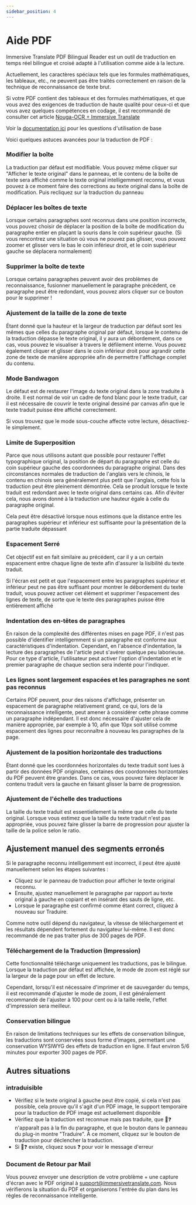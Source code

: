 ```yaml
---
sidebar_position: 4
---
```


# Aide PDF

Immersive Translate PDF Bilingual Reader est un outil de traduction en temps réel bilingue et croisé adapté à l'utilisation comme aide à la lecture.

Actuellement, les caractères spéciaux tels que les formules mathématiques, les tableaux, etc., ne peuvent pas être traités correctement en raison de la technique de reconnaissance de texte brut.

Si votre PDF contient des tableaux et des formules mathématiques, et que vous avez des exigences de traduction de haute qualité pour ceux-ci et que vous avez quelques compétences en codage, il est recommandé de consulter cet article [Nouga-OCR + Immersive Translate](https://app.immersivetranslate.com/pdf-pro/)

Voir la [documentation ici](/docs/usage/#pdf-file-translation) pour les questions d'utilisation de base

Voici quelques astuces avancées pour la traduction de PDF :


### Modifier la boîte

La traduction par défaut est modifiable. Vous pouvez même cliquer sur "Afficher le texte original" dans le panneau, et le contenu de la boîte de texte sera affiché comme le texte original intelligemment reconnu, et vous pouvez à ce moment faire des corrections au texte original dans la boîte de modification. Puis recliquez sur la traduction du panneau

### Déplacer les boîtes de texte

Lorsque certains paragraphes sont reconnus dans une position incorrecte, vous pouvez choisir de déplacer la position de la boîte de modification du paragraphe entier en plaçant la souris dans le coin supérieur gauche. (Si vous rencontrez une situation où vous ne pouvez pas glisser, vous pouvez zoomer et glisser vers le bas le coin inférieur droit, et le coin supérieur gauche se déplacera normalement)

### Supprimer la boîte de texte

Lorsque certains paragraphes peuvent avoir des problèmes de reconnaissance, fusionner manuellement le paragraphe précédent, ce paragraphe peut être redondant, vous pouvez alors cliquer sur ce bouton pour le supprimer !

### Ajustement de la taille de la zone de texte

Étant donné que la hauteur et la largeur de traduction par défaut sont les mêmes que celles du paragraphe original par défaut, lorsque le contenu de la traduction dépasse le texte original, il y aura un débordement, dans ce cas, vous pouvez le visualiser à travers le défilement interne. Vous pouvez également cliquer et glisser dans le coin inférieur droit pour agrandir cette zone de texte de manière appropriée afin de permettre l'affichage complet du contenu.


### Mode Bandwagon

Le défaut est de restaurer l'image du texte original dans la zone traduite à droite. Il est normal de voir un cadre de fond blanc pour le texte traduit, car il est nécessaire de couvrir le texte original dessiné par canvas afin que le texte traduit puisse être affiché correctement.

Si vous trouvez que le mode sous-couche affecte votre lecture, désactivez-le simplement.

### Limite de Superposition

Parce que nous utilisons autant que possible pour restaurer l'effet typographique original, la position de départ du paragraphe est celle du coin supérieur gauche des coordonnées du paragraphe original. Dans des circonstances normales de traduction de l'anglais vers le chinois, le contenu en chinois sera généralement plus petit que l'anglais, cette fois la traduction peut être pleinement démontrée. Cela se produit lorsque le texte traduit est redondant avec le texte original dans certains cas. Afin d'éviter cela, nous avons donné à la traduction une hauteur égale à celle du paragraphe original.

Cela peut être désactivé lorsque nous estimons que la distance entre les paragraphes supérieur et inférieur est suffisante pour la présentation de la partie traduite dépassant

### Espacement Serré

Cet objectif est en fait similaire au précédent, car il y a un certain espacement entre chaque ligne de texte afin d'assurer la lisibilité du texte traduit.

Si l'écran est petit et que l'espacement entre les paragraphes supérieur et inférieur peut ne pas être suffisant pour montrer le débordement du texte traduit, vous pouvez activer cet élément et supprimer l'espacement des lignes de texte, de sorte que le texte des paragraphes puisse être entièrement affiché

### Indentation des en-têtes de paragraphes

En raison de la complexité des différentes mises en page PDF, il n'est pas possible d'identifier intelligemment si un paragraphe est conforme aux caractéristiques d'indentation. Cependant, en l'absence d'indentation, la lecture des paragraphes de l'article peut s'avérer quelque peu laborieuse. Pour ce type d'article, l'utilisateur peut activer l'option d'indentation et le premier paragraphe de chaque section sera indenté pour l'indiquer.

### Les lignes sont largement espacées et les paragraphes ne sont pas reconnus

Certains PDF peuvent, pour des raisons d'affichage, présenter un espacement de paragraphe relativement grand, ce qui, lors de la reconnaissance intelligente, peut amener à considérer cette phrase comme un paragraphe indépendant. Il est donc nécessaire d'ajuster cela de manière appropriée, par exemple à 10, afin que 10px soit utilisé comme espacement des lignes pour reconnaître à nouveau les paragraphes de la page.

### Ajustement de la position horizontale des traductions

Étant donné que les coordonnées horizontales du texte traduit sont lues à partir des données PDF originales, certaines des coordonnées horizontales du PDF peuvent être grandes. Dans ce cas, vous pouvez faire déplacer le contenu traduit vers la gauche en faisant glisser la barre de progression.

### Ajustement de l'échelle des traductions

La taille du texte traduit est essentiellement la même que celle du texte original. Lorsque vous estimez que la taille du texte traduit n'est pas appropriée, vous pouvez faire glisser la barre de progression pour ajuster la taille de la police selon le ratio.

## Ajustement manuel des segments erronés

Si le paragraphe reconnu intelligemment est incorrect, il peut être ajusté manuellement selon les étapes suivantes :

- Cliquez sur le panneau de traduction pour afficher le texte original reconnu.
- Ensuite, ajustez manuellement le paragraphe par rapport au texte original à gauche en copiant et en insérant des sauts de ligne, etc.
- Lorsque le paragraphe est confirmé comme étant correct, cliquez à nouveau sur Traduire.


Comme notre outil dépend du navigateur, la vitesse de téléchargement et les résultats dépendent fortement du navigateur lui-même. Il est donc recommandé de ne pas traiter plus de 300 pages de PDF.

### Téléchargement de la Traduction (Impression)

Cette fonctionnalité télécharge uniquement les traductions, pas le bilingue.
Lorsque la traduction par défaut est affichée, le mode de zoom est réglé sur la largeur de la page pour un effet de lecture.

Cependant, lorsqu'il est nécessaire d'imprimer et de sauvegarder du temps, il est recommandé d'ajuster le mode de zoom, il est généralement recommandé de l'ajuster à 100 pour cent ou à la taille réelle, l'effet d'impression sera meilleur.

### Conservation bilingue

En raison de limitations techniques sur les effets de conservation bilingue, les traductions sont conservées sous forme d'images, permettant une conservation WYSIWYG des effets de traduction en ligne. Il faut environ 5/6 minutes pour exporter 300 pages de PDF.

## Autres situations

### intraduisible

- Vérifiez si le texte original à gauche peut être copié, si cela n'est pas possible, cela prouve qu'il s'agit d'un PDF image, le support temporaire pour la traduction de PDF image est actuellement disponible
- Vérifiez que la traduction est reconnue mais pas traduite, que 🔄❓ n'apparaît pas à la fin du paragraphe, et que le bouton dans le panneau du plug-in montre "Traduire". À ce moment, cliquez sur le bouton de traduction pour déclencher la traduction.
- Si 🔄❓ existe, cliquez sous ❓ pour voir le message d'erreur

### Document de Retour par Mail

Vous pouvez envoyer une description de votre problème + une capture d'écran avec le PDF original à support@immersivetranslate.com. Nous vérifierons la situation du PDF et organiserons l'entrée du plan dans les règles de reconnaissance intelligente.